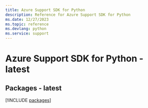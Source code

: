 ```yaml
---
title: Azure Support SDK for Python
description: Reference for Azure Support SDK for Python
ms.date: 12/27/2023
ms.topic: reference
ms.devlang: python
ms.service: support
---
```

# Azure Support SDK for Python - latest
## Packages - latest
[!INCLUDE [packages](support-index.md)]